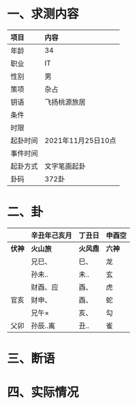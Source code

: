 # 一、求测内容
|项目|内容|
|:-|:-|
|年龄|34|
|职业|IT|
|性别|男|
|策项|杂占|
|钥语|飞扬桃源旅居|
|条件||
|时限||
|起卦时间|2021年11月25日10点|
|事件时间||
|起卦方式|文字笔画起卦|
|卦码|372卦|

# 二、卦
||辛丑年己亥月|丁丑日|申酉空|
|:-|:-|:-|:-|
|**伏神**|**火山旅**|**火风鼎**|**六神**|
||兄巳、|巳、|龙|
||孙未..|未..|玄|
||财酉、应|酉、|虎|
|官亥|财申、|酉、|蛇|
||兄午×|亥、|勾|
|父卯|孙辰..离|丑..|雀|


# 三、断语

# 四、实际情况